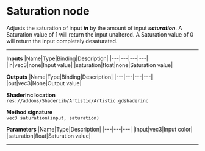 # Saturation node
Adjusts the saturation of input <b><i>in</i></b> by the amount of input <b><i>saturation</i></b>. A Saturation value of 1 will return the input unaltered. A Saturation value of 0 will return the input completely desaturated.
<hr>

**Inputs**
|Name|Type|Binding|Description|
|---|---|---|---|
|in|vec3|none|Input value|
|saturation|float|none|Saturation value|
  
**Outputs**
|Name|Type|Binding|Description|
|---|---|---|---|
|out|vec3|None|Output value|

**ShaderInc location**
<br>`res://addons/ShaderLib/Artistic/Artistic.gdshaderinc`

**Method signature**
<br>`vec3 saturation(input, saturation)`

**Parameters**
|Name|Type|Description|
|---|---|---|
|input|vec3|Input color|
|saturation|float|Saturation value|
___